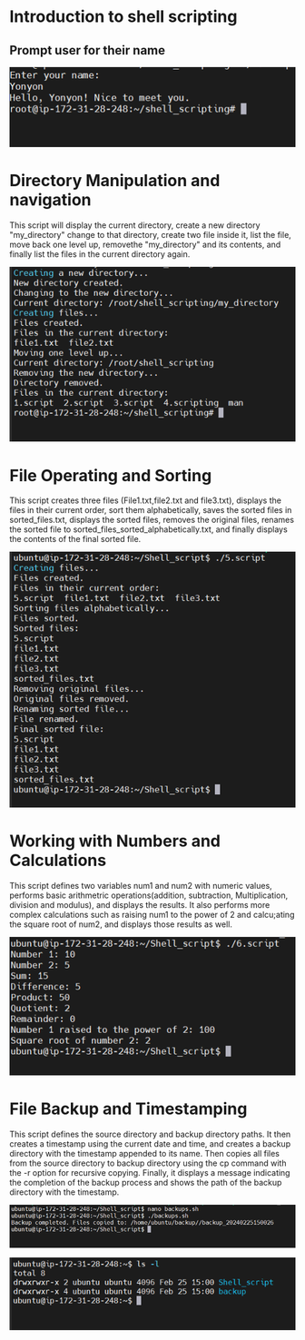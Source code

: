 # Introduction to shell scripting
## Prompt user for their name

![alt text](<images/Screenshot 2024-02-22 113640.png>)

# Directory Manipulation and navigation

This script will display the current directory, create a new directory "my_directory" change to that directory, create two file inside it, list the file, move back one level up, removethe "my_directory" and its contents, and finally list the files in the current directory again.

![alt text](<images/Screenshot 2024-02-22 121100.png>)

# File Operating and Sorting

This script creates three files (File1.txt,file2.txt and file3.txt), displays the files in their current order, sort them alphabetically, saves the sorted files in sorted_files.txt, displays the sorted files, removes the original files, renames the sorted file to sorted_files_sorted_alphabetically.txt, and finally displays the contents of the final sorted file.

![alt text](<images/Screenshot 2024-02-22 122819.png>)

# Working with Numbers and Calculations

This script defines two variables num1 and num2 with numeric values, performs basic arithmetric operations(addition, subtraction, Multiplication, division and modulus), and displays the results. It also performs more complex calculations such as raising num1 to the power of 2 and calcu;ating the square root of num2, and displays those results as well.

![alt text](<images/Screenshot 2024-02-22 123146.png>)

# File Backup and Timestamping

This script defines the source directory and backup directory paths. It then creates a timestamp using the current date and time, and creates a backup directory with the timestamp appended to its name. Then copies all files from the source directory to backup directory using the cp command with the -r option for recursive copying. Finally, it displays a message indicating the completion of the backup process and shows the path of the backup directory with the timestamp.

![alt text](<images/Screenshot 2024-02-25 160043.png>)

![alt text](<images/Screenshot 2024-02-25 160136.png>)